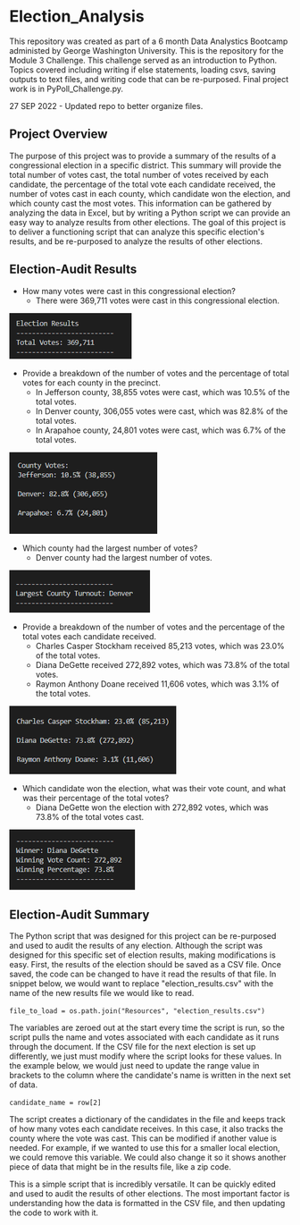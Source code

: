 # Election_Analysis
This repository was created as part of a 6 month Data Analystics Bootcamp administed by George Washington University. This is the repository for the Module 3 Challenge. This challenge served as an introduction to Python. Topics covered including writing if else statements, loading csvs, saving outputs to text files, and writing code that can be re-purposed. Final project work is in PyPoll_Challenge.py. 

27 SEP 2022 - Updated repo to better organize files.  

## Project Overview
The purpose of this project was to provide a summary of the results of a congressional election in a specific district. This summary will provide the total number of votes cast, the total number of votes received by each candidate, the percentage of the total vote each candidate received, the number of votes cast in each county, which candidate won the election, and which county cast the most votes. This information can be gathered by analyzing the data in Excel, but by writing a Python script we can provide an easy way to analyze results from other elections. The goal of this project is to deliver a functioning script that can analyze this specific election's results, and be re-purposed to analyze the results of other elections. 

## Election-Audit Results
- How many votes were cast in this congressional election?
  - There were 369,711 votes were cast in this congressional election.
  
![Total Votes](https://github.com/jbalooshie/Election_Analysis/blob/main/images/total_votes.PNG)

- Provide a breakdown of the number of votes and the percentage of total votes for each county in the precinct.
  - In Jefferson county, 38,855 votes were cast, which was 10.5% of the total votes. 
  - In Denver county, 306,055 votes were cast, which was 82.8% of the total votes. 
  - In Arapahoe county, 24,801 votes were cast, which was 6.7% of the total votes.
  
![County Votes](https://github.com/jbalooshie/Election_Analysis/blob/main/images/count_votes.PNG)

- Which county had the largest number of votes?
  - Denver county had the largest number of votes. 
  
![Largest Turnout](https://github.com/jbalooshie/Election_Analysis/blob/main/images/largest_turnout.PNG)

- Provide a breakdown of the number of votes and the percentage of the total votes each candidate received.
  - Charles Casper Stockham received 85,213 votes, which was 23.0% of the total votes. 
  - Diana DeGette received 272,892 votes, which was 73.8% of the total votes. 
  - Raymon Anthony Doane received 11,606 votes, which was 3.1% of the total votes.
  
![Candidate Votes](https://github.com/jbalooshie/Election_Analysis/blob/main/images/candidate_votes.PNG)

- Which candidate won the election, what was their vote count, and what was their percentage of the total votes?
  - Diana DeGette won the election with 272,892 votes, which was 73.8% of the total votes cast.
  
![Winner](https://github.com/jbalooshie/Election_Analysis/blob/main/images/winner.PNG)

## Election-Audit Summary
The Python script that was designed for this project can be re-purposed and used to audit the results of any election. Although the script was designed for this specific set of election results, making modifications is easy. First, the results of the election should be saved as a CSV file. Once saved, the code can be changed to have it read the results of that file. In snippet below, we would want to replace "election_results.csv" with the name of the new results file we would like to read. 

`file_to_load = os.path.join("Resources", "election_results.csv")`

The variables are zeroed out at the start every time the script is run, so the script pulls the name and votes associated with each candidate as it runs through the document. If the CSV file for the next election is set up differently, we just must modify where the script looks for these values. In the example below, we would just need to update the range value in brackets to the column where the candidate's name is written in the next set of data. 

`candidate_name = row[2]`

The script creates a dictionary of the candidates in the file and keeps track of how many votes each candidate receives. In this case, it also tracks the county where the vote was cast. This can be modified if another value is needed. For example, if we wanted to use this for a smaller local election, we could remove this variable. We could also change it so it shows another piece of data that might be in the results file, like a zip code. 

This is a simple script that is incredibly versatile. It can be quickly edited and used to audit the results of other elections. The most important factor is understanding how the data is formatted in the CSV file, and then updating the code to work with it.
